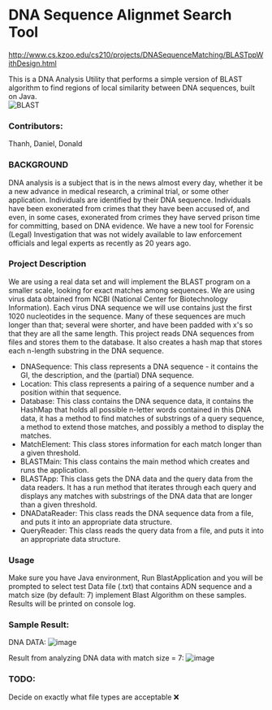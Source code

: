 # DNA Sequence Alignmet Search Tool

http://www.cs.kzoo.edu/cs210/projects/DNASequenceMatching/BLASTppWithDesign.html  

This is a DNA Analysis Utility that performs a simple version of BLAST algorithm to find regions of local similarity between DNA sequences, built on Java.  
![BLAST](https://user-images.githubusercontent.com/75138396/191390339-b5be3ad4-1a0f-47dc-a17d-7a5aab4b3f07.png)

### Contributors:
Thanh, Daniel, Donald  

### BACKGROUND

DNA analysis is a subject that is in the news almost every day, whether it be a new advance in medical research, a criminal trial, or some other application. Individuals are identified by their DNA sequence. Individuals have been exonerated from crimes that they have been accused of, and even, in some cases, exonerated from crimes they have served prison time for committing, based on DNA evidence. We have a new tool for Forensic (Legal) Investigation that was not widely available to law enforcement officials and legal experts as recently as 20 years ago.  

### Project Description

We are using a real data set and will implement the BLAST program on a smaller scale, looking for exact matches among sequences. We are using virus data obtained from NCBI (National Center for Biotechnology Information). Each virus DNA sequence we will use contains just the first 1020 nucleotides in the sequence. Many of these sequences are much longer than that; several were shorter, and have been padded with x's so that they are all the same length.
This project reads DNA sequences from files and stores them to the database. It also creates a hash map that stores each n-length substring in the DNA sequence.

- DNASequence: This class represents a DNA sequence - it contains the GI, the description, and the (partial) DNA sequence.
- Location: This class represents a pairing of a sequence number and a position within that sequence.
- Database: This class contains the DNA sequence data, it contains the HashMap that holds all possible n-letter words contained in this DNA data, it has a method to find matches of substrings of a query sequence, a method to extend those matches, and possibly a method to display the matches.
- MatchElement: This class stores information for each match longer than a given threshold.
- BLASTMain: This class contains the main method which creates and runs the application.
- BLASTApp: This class gets the DNA data and the query data from the data readers. It has a run method that iterates through each query and displays any matches with substrings of the DNA data that are longer than a given threshold.
- DNADataReader: This class reads the DNA sequence data from a file, and puts it into an appropriate data structure.
- QueryReader: This class reads the query data from a file, and puts it into an appropriate data structure.


### Usage  

Make sure you have Java environment, Run BlastApplication and you will be prompted to select test Data file (.txt) that contains ADN sequence and a match size (by default: 7) implement Blast Algorithm on these samples. Results will be printed on console log.
 
### Sample Result:

DNA DATA:
![image](https://user-images.githubusercontent.com/75138396/191403555-f4de1f7d-9f98-488a-b3b1-90d49297ddfd.png)

Result from analyzing DNA data with match size = 7:
![image](https://user-images.githubusercontent.com/75138396/191403009-1ebc16a9-7440-4f03-af60-5d413ba58edf.png)

 
### TODO: 
Decide on exactly what file types are acceptable ❌



